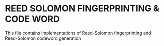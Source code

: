 # REED SOLOMON FINGERPRINTING & CODE WORD

This file contains implementations of Reed-Solomon fingerprinting and Reed-Solomon codeword generation